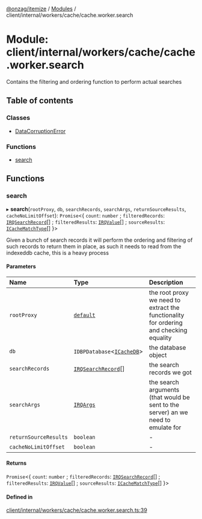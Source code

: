 [@onzag/itemize](../README.md) / [Modules](../modules.md) / client/internal/workers/cache/cache.worker.search

# Module: client/internal/workers/cache/cache.worker.search

Contains the filtering and ordering function to perform actual searches

## Table of contents

### Classes

- [DataCorruptionError](../classes/client_internal_workers_cache_cache_worker_search.DataCorruptionError.md)

### Functions

- [search](client_internal_workers_cache_cache_worker_search.md#search)

## Functions

### search

▸ **search**(`rootProxy`, `db`, `searchRecords`, `searchArgs`, `returnSourceResults`, `cacheNoLimitOffset`): `Promise`\<\{ `count`: `number` ; `filteredRecords`: [`IRQSearchRecord`](../interfaces/rq_querier.IRQSearchRecord.md)[] ; `filteredResults`: [`IRQValue`](../interfaces/rq_querier.IRQValue.md)[] ; `sourceResults`: [`ICacheMatchType`](../interfaces/client_internal_workers_cache_cache_worker_class.ICacheMatchType.md)[]  }\>

Given a bunch of search records it will perform
the ordering and filtering of such records to return
them in place, as such it needs to read from the indexeddb
cache, this is a heavy process

#### Parameters

| Name | Type | Description |
| :------ | :------ | :------ |
| `rootProxy` | [`default`](../classes/base_Root.default.md) | the root proxy we need to extract the functionality for ordering and checking equality |
| `db` | `IDBPDatabase`\<[`ICacheDB`](../interfaces/client_internal_workers_cache_cache_worker_class.ICacheDB.md)\> | the database object |
| `searchRecords` | [`IRQSearchRecord`](../interfaces/rq_querier.IRQSearchRecord.md)[] | the search records we got |
| `searchArgs` | [`IRQArgs`](../interfaces/rq_querier.IRQArgs.md) | the search arguments (that would be sent to the server) an we need to emulate for |
| `returnSourceResults` | `boolean` | - |
| `cacheNoLimitOffset` | `boolean` | - |

#### Returns

`Promise`\<\{ `count`: `number` ; `filteredRecords`: [`IRQSearchRecord`](../interfaces/rq_querier.IRQSearchRecord.md)[] ; `filteredResults`: [`IRQValue`](../interfaces/rq_querier.IRQValue.md)[] ; `sourceResults`: [`ICacheMatchType`](../interfaces/client_internal_workers_cache_cache_worker_class.ICacheMatchType.md)[]  }\>

#### Defined in

[client/internal/workers/cache/cache.worker.search.ts:39](https://github.com/onzag/itemize/blob/59702dd5/client/internal/workers/cache/cache.worker.search.ts#L39)

